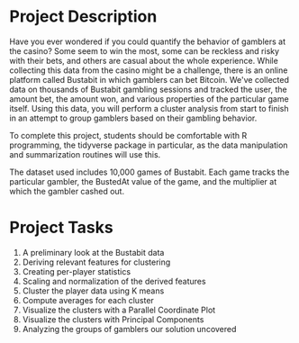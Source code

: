 # Project Description
Have you ever wondered if you could quantify the behavior of gamblers at the casino? Some seem to win the most, some can be reckless and risky with their bets, and others are casual about the whole experience. While collecting this data from the casino might be a challenge, there is an online platform called Bustabit in which gamblers can bet Bitcoin. We've collected data on thousands of Bustabit gambling sessions and tracked the user, the amount bet, the amount won, and various properties of the particular game itself. Using this data, you will perform a cluster analysis from start to finish in an attempt to group gamblers based on their gambling behavior.

To complete this project, students should be comfortable with R programming, the tidyverse package in particular, as the data manipulation and summarization routines will use this.

The dataset used includes 10,000 games of Bustabit. Each game tracks the particular gambler, the BustedAt value of the game, and the multiplier at which the gambler cashed out.

# Project Tasks
1. A preliminary look at the Bustabit data
2. Deriving relevant features for clustering
3. Creating per-player statistics
4. Scaling and normalization of the derived features
5. Cluster the player data using K means
6. Compute averages for each cluster
7. Visualize the clusters with a Parallel Coordinate Plot
8. Visualize the clusters with Principal Components
9. Analyzing the groups of gamblers our solution uncovered
